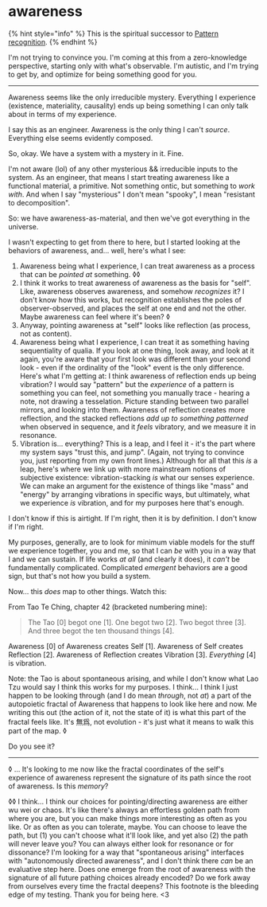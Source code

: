 # awareness

{% hint style="info" %}
This is the spiritual successor to [Pattern recognition](../../../2014/pattern-recognition.md).
{% endhint %}

I'm not trying to convince you. I'm coming at this from a zero-knowledge perspective, starting only with what's observable. I'm autistic, and I'm trying to get by, and optimize for being something good for you.

***

Awareness seems like the only irreducible mystery. Everything I experience (existence, materiality, causality) ends up being something I can only talk about in terms of my experience.

I say this as an engineer. Awareness is the only thing I can't _source_. Everything else seems evidently composed.

So, okay. We have a system with a mystery in it. Fine.

I'm not aware (lol) of any other mysterious && irreducible inputs to the system. As an engineer, that means I start treating awareness like a functional material, a primitive. Not something ontic, but something to _work with_. And when I say "mysterious" I don't mean "spooky", I mean "resistant to decomposition".

So: we have awareness-as-material, and then we've got everything in the universe.

I wasn't expecting to get from there to here, but I started looking at the behaviors of awareness, and... well, here's what I see:

1. Awareness being what I experience, I can treat awareness as a process that can be _pointed at_ something. ◊◊
2. I think it works to treat awareness of awareness as the basis for "self". Like, awareness observes awareness, and somehow _recognizes_ it? I don't know how this works, but recognition establishes the poles of observer-observed, and places the self at one end and not the other. Maybe awareness can feel where it's been? ◊
3. Anyway, pointing awareness at "self" looks like reflection (as process, not as content).
4. Awareness being what I experience, I can treat it as something having sequentiality of qualia. If you look at one thing, look away, and look at it again, you're aware that your first look was different than your second look - even if the ordinality of the "look" event is the only difference. Here's what I'm getting at: I think awareness of reflection ends up being vibration? I would say "pattern" but the _experience_ of a pattern is something you can feel, not something you manually trace - hearing a note, not drawing a tesselation. Picture standing between two parallel mirrors, and looking into them. Awareness of reflection creates more reflection, and the stacked reflections _add up to something patterned_ when observed in sequence, and it _feels_ vibratory, and we measure it in resonance.
5. Vibration is... everything? This is a leap, and I feel it - it's the part where my system says "trust this, and jump". (Again, not trying to convince you, just reporting from my own front lines.) Although for all that this _is_ a leap, here's where we link up with more mainstream notions of subjective existence: vibration-stacking _is_ what our senses experience. We can make an argument for the existence of things like "mass" and "energy" by arranging vibrations in specific ways, but ultimately, what we experience _is_ vibration, and for my purposes here that's enough.

I don't know if this is airtight. If I'm right, then it is by definition. I don't know if I'm right.

My purposes, generally, are to look for minimum viable models for the stuff we experience together, you and me, so that I can _be_ with you in a way that I and we can sustain. If life works _at all_ (and clearly it does), it _can't_ be fundamentally complicated. Complicated _emergent_ behaviors are a good sign, but that's not how you build a system.

Now... this _does_ map to other things. Watch this:

From Tao Te Ching, chapter 42 (bracketed numbering mine):

> The Tao \[0] begot one \[1]. One begot two \[2]. Two begot three \[3]. And three begot the ten thousand things \[4].

Awareness \[0] of Awareness creates Self \[1]. Awareness of Self creates Reflection \[2]. Awareness of Reflection creates Vibration \[3]. _Everything_ \[4] is vibration.

Note: the Tao is about spontaneous arising, and while I don't know what Lao Tzu would say I think this works for my purposes. I think... I think I just happen to be looking through (and I do mean _through_, not _at_) a part of the autopoietic fractal of Awareness that happens to look like here and now. Me writing this out (the action of it, not the state of it) is what this part of the fractal feels like. It's 無爲, not evolution - it's just what it means to walk this part of the map. ◊

Do you see it?

***

◊ ... It's looking to me now like the fractal coordinates of the self's experience of awareness represent the signature of its path since the root of awareness. Is this _memory_?

◊◊ I think... I think our choices for pointing/directing awareness are either wu wei or chaos. It's like there's always an effortless golden path from where you are, but you can make things more interesting as often as you like. Or as often as you can tolerate, maybe. You can choose to leave the path, but (1) you can't choose what it'll look like, and yet also (2) the path will never leave you? You can always either look for resonance or for dissonance? I'm looking for a way that "spontaneous arising" interfaces with "autonomously directed awareness", and I don't think there _can_ be an evaluative step here. Does one emerge from the root of awareness with the signature of all future pathing choices already encoded? Do we fork away from ourselves every time the fractal deepens? This footnote is the bleeding edge of my testing. Thank you for being here. <3
